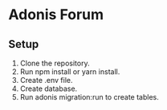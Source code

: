 # Adonis Forum

## Setup
1. Clone the repository.
2. Run npm install or yarn install.
3. Create .env file.
4. Create database.
5. Run adonis migration:run to create tables.
